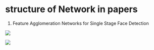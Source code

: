 # structure of Network in papers

1. Feature Agglomeration Networks for Single Stage Face Detection

![](https://github.com/busyboxs/Some-resources-useful-for-me/new/master/FAN1.jpg)

![](https://github.com/busyboxs/Some-resources-useful-for-me/new/master/FAN2.png)
